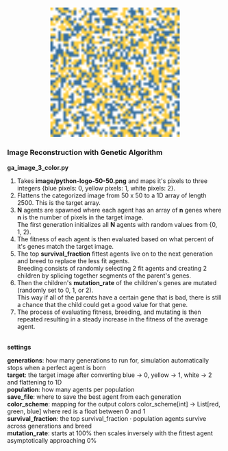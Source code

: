

<p align="center"><img src="./gifs/python-logo-recreation.gif" width="60%"></p>

### Image Reconstruction with Genetic Algorithm

<b>ga_image_3_color.py</b><br>

1. Takes <b>image/python-logo-50-50.png</b> and maps it's pixels to three integers {blue pixels: 0, yellow pixels: 1, white pixels: 2}.<br>
2. Flattens the categorized image from 50 x 50 to a 1D array of length 2500.  This is the target array.  
3. <b>N</b> agents are spawned where each agent has an array of <b>n</b> genes where <b>n</b> is the number of pixels in the target image.  <br>
The first generation initializes all <b>N</b> agents with random values from {0, 1, 2}.
4. The fitness of each agent is then evaluated based on what percent of it's genes match the target image.  <br>
5. The top <b>survival_fraction</b> fittest agents live on to the next generation and breed to replace the less fit agents.<br>
Breeding consists of randomly selecting 2 fit agents and creating 2 children by splicing together segments of the parent's genes.<br>
6. Then the children's <b>mutation_rate</b> of the children's genes are mutated (randomly set to 0, 1, or 2).  <br>
This way if all of the parents have a certain gene that is bad, there is still a chance that the child could get a good value for that gene.<br>
7. The process of evaluating fitness, breeding, and mutating is then repeated resulting in a steady increase in the fitness of the average agent.<br><br>

<b>settings</b><br>

<b>generations</b>: how many generations to run for, simulation automatically stops when a perfect agent is born<br>
<b>target</b>: the target image after converting blue -> 0, yellow -> 1, white -> 2 and flattening to 1D<br>
<b>population</b>: how many agents per population<br>
<b>save_file</b>: where to save the best agent from each generation<br>
<b>color_scheme</b>: mapping for the output colors color_scheme[int] -> List[red, green, blue] where red is a float between 0 and 1<br>
<b>survival_fraction</b>: the top survival_fraction &middot; population agents survive across generations and breed<br>
<b>mutation_rate</b>: starts at 100% then scales inversely with the fittest agent asymptotically approaching 0%<br>